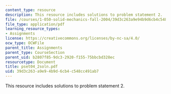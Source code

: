 ```yaml
---
content_type: resource
description: This resource includes solutions to problem statement 2.
file: /courses/1-050-solid-mechanics-fall-2004/39d3c263a9e94b9d6cb4c548cc491ab7_pset04_2soln.pdf
file_type: application/pdf
learning_resource_types:
- Assignments
license: https://creativecommons.org/licenses/by-nc-sa/4.0/
ocw_type: OCWFile
parent_title: Assignments
parent_type: CourseSection
parent_uid: b2807f85-9dc3-2920-f155-75bbcbd328ec
resourcetype: Document
title: pset04_2soln.pdf
uid: 39d3c263-a9e9-4b9d-6cb4-c548cc491ab7
---
```

This resource includes solutions to problem statement 2.